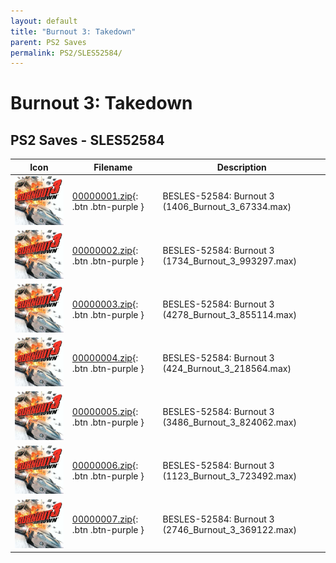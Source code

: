```yaml
---
layout: default
title: "Burnout 3: Takedown"
parent: PS2 Saves
permalink: PS2/SLES52584/
---
```

# Burnout 3: Takedown

## PS2 Saves - SLES52584

| Icon | Filename | Description |
|------|----------|-------------|
| ![Burnout 3: Takedown](icon0.png) | [00000001.zip](00000001.zip){: .btn .btn-purple } | BESLES-52584: Burnout 3 (1406_Burnout_3_67334.max) |
| ![Burnout 3: Takedown](icon0.png) | [00000002.zip](00000002.zip){: .btn .btn-purple } | BESLES-52584: Burnout 3 (1734_Burnout_3_993297.max) |
| ![Burnout 3: Takedown](icon0.png) | [00000003.zip](00000003.zip){: .btn .btn-purple } | BESLES-52584: Burnout 3 (4278_Burnout_3_855114.max) |
| ![Burnout 3: Takedown](icon0.png) | [00000004.zip](00000004.zip){: .btn .btn-purple } | BESLES-52584: Burnout 3 (424_Burnout_3_218564.max) |
| ![Burnout 3: Takedown](icon0.png) | [00000005.zip](00000005.zip){: .btn .btn-purple } | BESLES-52584: Burnout 3 (3486_Burnout_3_824062.max) |
| ![Burnout 3: Takedown](icon0.png) | [00000006.zip](00000006.zip){: .btn .btn-purple } | BESLES-52584: Burnout 3 (1123_Burnout_3_723492.max) |
| ![Burnout 3: Takedown](icon0.png) | [00000007.zip](00000007.zip){: .btn .btn-purple } | BESLES-52584: Burnout 3 (2746_Burnout_3_369122.max) |
